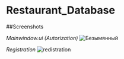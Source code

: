 # Restaurant_Database

##Screenshots

*Mainwindow.ui (Autorization)*
![Безымянный](https://user-images.githubusercontent.com/97480374/222922980-d85a0fd0-5753-4732-a20f-ad5b0002c370.png)

*Registration*
![redistration](https://user-images.githubusercontent.com/97480374/222923329-b90de66c-c908-4d2e-9a05-efce528a5a90.png)

